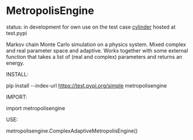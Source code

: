 # MetropolisEngine

status: in development for own use on the test case [cylinder](https://github.com/jklebes/cylinder)
      hosted at test.pypi

Markov chain Monte Carlo simulation on a physics system.  Mixed complex and real parameter space and adaptive. 
Works together with some external function that takes a list of (real and complex) parameters and returns an energy. 

INSTALL:

pip install --index-url https://test.pypi.org/simple metropolisengine

IMPORT:

import metropolisengine

USE:

metropolisengine.ComplexAdaptiveMetropolisEngine()

